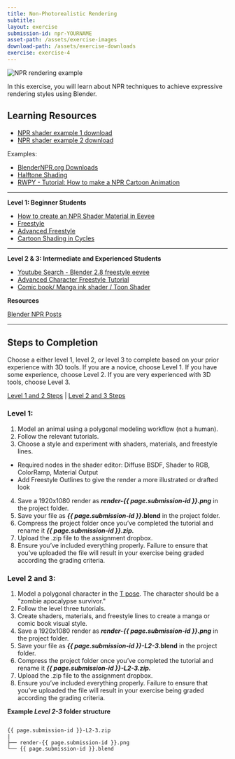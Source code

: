 ```yaml
---
title: Non-Photorealistic Rendering
subtitle: 
layout: exercise
submission-id: npr-YOURNAME
asset-path: /assets/exercise-images
download-path: /assets/exercise-downloads
exercise: exercise-4
---
```

![NPR rendering example]({{site.baseurl}}{{page.asset-path}}/npr-exercise.png)

In this exercise, you will learn about NPR techniques to achieve expressive rendering styles using Blender.

## Learning Resources

- [NPR shader example 1 download]({{site.baseurl}}{{page.download-path}}/npr-shader-demo.blend)
- [NPR shader example 2 download]({{site.baseurl}}{{page.download-path}}/npr-demo.zip)

Examples:

- [BlenderNPR.org Downloads](http://blendernpr.org/downloads/)
- [Halftone Shading](https://sharkigator.wordpress.com/2016/01/23/screentone-shading/)
- [RWPY - Tutorial\: How to make a NPR Cartoon Animation](https://www.youtube.com/watch?v=9iHuw8mB0M4)


***

**Level 1: Beginner Students**

- [How to create an NPR Shader Material in Eevee](https://www.youtube.com/watch?v=t91X4eukZY4)
- [Freestyle](https://www.lynda.com/Blender-tutorials/Quick-strokes-freestyle-line-boil/573135/5024027-4.html?org=psu.edu)
- [Advanced Freestyle](https://www.lynda.com/Blender-tutorials/Quick-strokes-freestyle-line-boil/573135/5024027-4.html?org=psu.edu)
- [Cartoon Shading in Cycles](https://www.lynda.com/Blender-tutorials/Cartoon-shading-cycles/573135/5024029-4.html?org=psu.edu)

***

**Level 2 & 3: Intermediate and Experienced Students**

- [Youtube Search - Blender 2.8 freestyle eevee](https://www.youtube.com/results?search_query=blender+2.8+freestyle+eevee)
- [Advanced Character Freestyle Tutorial](https://www.youtube.com/watch?v=6Tm3yQHrqbE)
- [Comic book/ Manga ink shader / Toon Shader](https://www.youtube.com/watch?v=19yXM13sw6A)

**Resources**

[Blender NPR Posts](https://blendernpr.org/posts/)

***

## Steps to Completion

Choose a either level 1, level 2, or level 3 to complete based on your prior experience with 3D tools. If you are a novice, choose Level 1. If you have some experience, choose Level 2. If you are very experienced with 3D tools, choose Level 3.

[Level 1 and 2 Steps](#level-1) | [Level 2 and 3 Steps](#level-2-3)

### <a name="level-1"></a>Level 1:

1. Model an animal using a polygonal modeling workflow (not a human).
2. Follow the relevant tutorials.
3. Choose a style and experiment with shaders, materials, and freestyle lines.
  - Required nodes in the shader editor: Diffuse BSDF, Shader to RGB, ColorRamp, Material Output
  - Add Freestyle Outlines to give the render a more illustrated or drafted look
4. Save a 1920x1080 render as **_render-{{ page.submission-id }}.png_** in the project folder.
6. Save your file as **_{{ page.submission-id }}_.blend** in the project folder.
7. Compress the project folder once you’ve completed the tutorial and rename it **_{{ page.submission-id }}.zip._**
8. Upload the .zip file to the assignment dropbox.
9. Ensure you’ve included everything properly. Failure to ensure that you’ve uploaded the file will result in your exercise being graded according the grading criteria.

### <a name="level-2-3"></a>Level 2 and 3:

1. Model a polygonal character in the [T pose](https://www.animatorisland.com/the-t-pose-all-about-the-mighty-blueprint/?v=7516fd43adaa). The character should be a "zombie apocalypse survivor." 
2. Follow the level three tutorials.
3. Create shaders, materials, and freestyle lines to create a manga or comic book visual style.
4. Save a 1920x1080 render as **_render-{{ page.submission-id }}.png_** in the project folder.
6. Save your file as **_{{ page.submission-id }}-L2-3_.blend** in the project folder.
7. Compress the project folder once you’ve completed the tutorial and rename it **_{{ page.submission-id }}-L2-3.zip._**
8. Upload the .zip file to the assignment dropbox.
9. Ensure you’ve included everything properly. Failure to ensure that you’ve uploaded the file will result in your exercise being graded according the grading criteria.

**Example _Level 2-3_ folder structure**

```

{{ page.submission-id }}-L2-3.zip
|
├── render-{{ page.submission-id }}.png
└── {{ page.submission-id }}.blend

```
